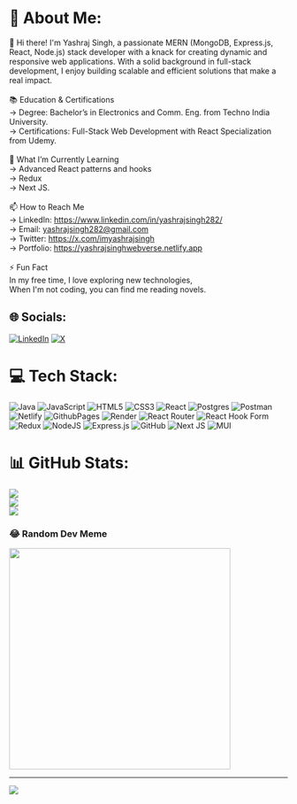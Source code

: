 # 💫 About Me:
👋 Hi there! I'm Yashraj Singh, a passionate MERN (MongoDB, Express.js, React, Node.js) stack developer with a knack for creating dynamic and responsive web applications. With a solid background in full-stack development, I enjoy building scalable and efficient solutions that make a real impact.<br><br>📚 Education & Certifications<br>-> Degree: Bachelor’s in Electronics and Comm. Eng. from Techno India University.<br>-> Certifications: Full-Stack Web Development with React Specialization from     Udemy.<br><br>🌱 What I’m Currently Learning<br>-> Advanced React patterns and hooks<br>-> Redux<br>-> Next JS.<br><br>📫 How to Reach Me<br>-> LinkedIn: https://www.linkedin.com/in/yashrajsingh282/<br>-> Email: yashrajsingh282@gmail.com<br>-> Twitter: https://x.com/imyashrajsingh<br>-> Portfolio: https://yashrajsinghwebverse.netlify.app<br><br>⚡ Fun Fact<br>In my free time, I love exploring new technologies,<br>When I'm not coding, you can find me  reading novels.


## 🌐 Socials:
[![LinkedIn](https://img.shields.io/badge/LinkedIn-%230077B5.svg?logo=linkedin&logoColor=white)](https://linkedin.com/in/https://www.linkedin.com/in/yashrajsingh282/) [![X](https://img.shields.io/badge/X-black.svg?logo=X&logoColor=white)](https://x.com/https://x.com/imyashrajsingh) 

# 💻 Tech Stack:
![Java](https://img.shields.io/badge/java-%23ED8B00.svg?style=flat&logo=openjdk&logoColor=white) ![JavaScript](https://img.shields.io/badge/javascript-%23323330.svg?style=flat&logo=javascript&logoColor=%23F7DF1E) ![HTML5](https://img.shields.io/badge/html5-%23E34F26.svg?style=flat&logo=html5&logoColor=white) ![CSS3](https://img.shields.io/badge/css3-%231572B6.svg?style=flat&logo=css3&logoColor=white) ![React](https://img.shields.io/badge/react-%2320232a.svg?style=flat&logo=react&logoColor=%2361DAFB) ![Postgres](https://img.shields.io/badge/postgres-%23316192.svg?style=flat&logo=postgresql&logoColor=white) ![Postman](https://img.shields.io/badge/Postman-FF6C37?style=flat&logo=postman&logoColor=white) ![Netlify](https://img.shields.io/badge/netlify-%23000000.svg?style=flat&logo=netlify&logoColor=#00C7B7) ![GithubPages](https://img.shields.io/badge/github%20pages-121013?style=flat&logo=github&logoColor=white) ![Render](https://img.shields.io/badge/Render-%46E3B7.svg?style=flat&logo=render&logoColor=white) ![React Router](https://img.shields.io/badge/React_Router-CA4245?style=flat&logo=react-router&logoColor=white) ![React Hook Form](https://img.shields.io/badge/React%20Hook%20Form-%23EC5990.svg?style=flat&logo=reacthookform&logoColor=white) ![Redux](https://img.shields.io/badge/redux-%23593d88.svg?style=flat&logo=redux&logoColor=white) ![NodeJS](https://img.shields.io/badge/node.js-6DA55F?style=flat&logo=node.js&logoColor=white) ![Express.js](https://img.shields.io/badge/express.js-%23404d59.svg?style=flat&logo=express&logoColor=%2361DAFB) ![GitHub](https://img.shields.io/badge/github-%23121011.svg?style=flat&logo=github&logoColor=white) ![Next JS](https://img.shields.io/badge/Next-black?style=flat&logo=next.js&logoColor=white) ![MUI](https://img.shields.io/badge/MUI-%230081CB.svg?style=flat&logo=mui&logoColor=white)
# 📊 GitHub Stats:
![](https://github-readme-stats.vercel.app/api?username=yash-raj2000&theme=merko&hide_border=false&include_all_commits=true&count_private=false)<br/>
![](https://github-readme-streak-stats.herokuapp.com/?user=yash-raj2000&theme=merko&hide_border=false)<br/>
![](https://github-readme-stats.vercel.app/api/top-langs/?username=yash-raj2000&theme=merko&hide_border=false&include_all_commits=true&count_private=false&layout=compact)

### 😂 Random Dev Meme
<img src='https://memer-new.vercel.app/' style="height: 400px;"/>

---
[![](https://visitcount.itsvg.in/api?id=yash-raj2000&icon=0&color=0)](https://visitcount.itsvg.in)

<!-- Proudly created with GPRM ( https://gprm.itsvg.in ) -->
